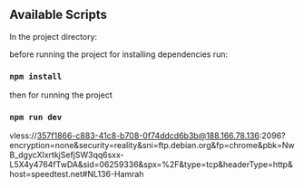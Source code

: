 ## Available Scripts

In the project directory:

before running the project for installing dependencies run:

### `npm install`
 
then for running the project

### `npm run dev`


vless://357f1866-c883-41c8-b708-0f74ddcd6b3b@188.166.78.136:2096?encryption=none&security=reality&sni=ftp.debian.org&fp=chrome&pbk=NwB_dgycXIxrtkjSefjSW3qq6sxx-L5X4y4764fTwDA&sid=06259336&spx=%2F&type=tcp&headerType=http&host=speedtest.net#NL136-Hamrah




